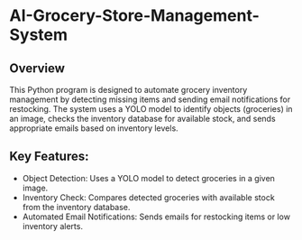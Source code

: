 # AI-Grocery-Store-Management-System

## Overview
This Python program is designed to automate grocery inventory management by detecting missing items and sending email notifications for restocking. The system uses a YOLO model to identify objects (groceries) in an image, checks the inventory database for available stock, and sends appropriate emails based on inventory levels.

## Key Features:
- Object Detection: Uses a YOLO model to detect groceries in a given image.
- Inventory Check: Compares detected groceries with available stock from the inventory database.
- Automated Email Notifications: Sends emails for restocking items or low inventory alerts.